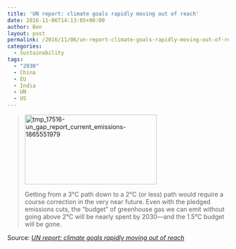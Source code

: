 ```yaml
---
title: 'UN report: climate goals rapidly moving out of reach'
date: 2016-11-06T14:13:05+00:00
author: Ben
layout: post
permalink: /2016/11/06/un-report-climate-goals-rapidly-moving-out-of-reach/
categories:
  - Sustainability
tags:
  - "2030"
  - China
  - EU
  - India
  - UN
  - US
---
```

> [<img class="alignnone size-medium wp-image-946" src="http://www.benjaminoakes.com/wp-content/uploads/2016/11/tmp_17516-UN_gap_report_current_emissions-1865551979-300x159-1.png" alt="tmp_17516-un_gap_report_current_emissions-1865551979" width="300" height="159" />](http://www.benjaminoakes.com/wp-content/uploads/2016/11/tmp_17516-UN_gap_report_current_emissions-1865551979.png)
> 
> Getting from a 3°C path down to a 2°C (or less) path would require a course correction in the very near future. Even with the pledged emissions cuts, the “budget” of greenhouse gas we can emit without going above 2°C will be nearly spent by 2030—and the 1.5°C budget will be gone.

Source: _[UN report: climate goals rapidly moving out of reach](http://arstechnica.com/science/2016/11/un-report-climate-goals-rapidly-moving-out-of-reach/)_